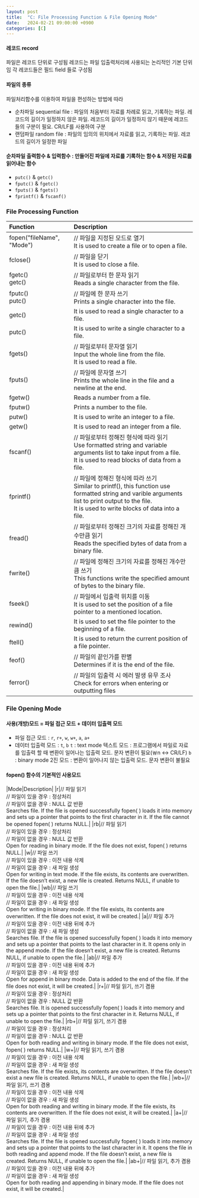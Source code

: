 ```yaml
---
layout: post
title:  "C: File Processing Function & File Opening Mode"
date:   2024-02-21 09:00:00 +0900
categories: [C]
---
```


#### 레코드 record 
파일은 레코드 단위로 구성됨
레코드는 파일 입출력처리에 사용되는 논리적인 기본 단위임
각 레코드들은 필드 field 들로 구성됨

#### 파일의 종류
파일처리함수를 이용하여 파일을 편성하는 방법에 따라
- 순차파일 sequential file : 파일의 처음부터 자료를 차례로 읽고, 기록하는 파일. 레코드의 길이가 일정하지 않은 파일. 레코드의 길이가 일정하지 않기 때문에 레코드들의 구분이 필요. CR/LF를 사용하여 구분
- 랜덤파일 random file : 파일의 임의의 위치에서 자료를 읽고, 기록하는 파일. 레코드의 길이가 일정한 파일

#### 순차파일 출력함수 & 입력함수 : 만들어진 파일에 자료를 기록하는 함수 & 저장된 자료를 읽어내는 함수
- `putc()` & `getc()`
- `fputc()` & `fgetc()`
- `fputs()` & `fgets()`
- `fprintf()` & `fscanf()`

### File Processing Function   
   
|Function|Description|
|:---|:---|
|fopen("fileName", "Mode")|// 파일을 지정된 모드로 열기<br />It is used to create a file or to open a file.|
|fclose()|// 파일을 닫기<br />It is used to close a file.|
|fgetc()<br />getc()|// 파일로부터 한 문자 읽기<br />Reads a single character from the file.|
|fputc()<br />putc()|// 파일에 한 문자 쓰기<br />Prints a single character into the file.|
|getc()|It is used to read a single character to a file.|
|putc()|It is used to write a single character to a file.|
|fgets()|// 파일로부터 문자열 읽기<br />Input the whole line from the file.<br />It is used to read a file.|
|fputs()|// 파일에 문자열 쓰기<br />Prints the whole line in the file and a newline at the end.|
|fgetw()|Reads a number from a file.|
|fputw()|Prints a number to the file.|
|putw()|It is used to write an integer to a file.|
|getw()|It is used to read an integer from a file.|
|fscanf()|// 파일로부터 정해진 형식에 따라 읽기<br />Use formatted string and variable arguments list to take input from a file.<br />It is used to read blocks of data from a file.|
|fprintf()|// 파일에 정해진 형식에 따라 쓰기<br />Similar to printf(), this function use formatted string and varible arguments list to print output to the file.<br />It is used to write blocks of data into a file.|
|fread()|// 파일로부터 정해진 크기의 자료를 정해진 개수만큼 읽기<br />Reads the specified bytes of data from a binary file.|
|fwrite()|// 파일에 정해진 크기의 자료를 정해진 개수만큼 쓰기<br />This functions write the specified amount of bytes to the binary file.|
|fseek()|// 파일에서 입출력 위치를 이동<br />It is used to set the position of a file pointer to a mentioned location.|
|rewind()|It is used to set the file pointer to the beginning of a file.|
|ftell()|It is used to return the current position of a file pointer.|
|feof()|// 파일의 끝인가를 판별<br />Determines if it is the end of the file.|
|ferror()|// 파일의 입출력 시 에러 발생 유무 조사<br />Check for errors when entering or outputting files|
   
### File Opening Mode   
   
#### 사용(개방)모드 = 파일 접근 모드 + 데이터 입출력 모드
- 파일 접근 모드 : `r`, `r+`, `w`, `w+`, `a`, `a+`
- 데이터 입출력 모드 : `t`, `b`
`t` : text mode 텍스트 모드 : 프로그램에서 파일로 자료를 입출력 할 때 변환이 일어나는 입출력 모드. 문자 변환이 필요(￦n <-> CR/LF)
`b` : binary mode 2진 모드 : 변환이 일어나지 않는 입출력 모드. 문자 변환이 불필요

#### fopen() 함수의 기본적인 사용모드 
|Mode|Description|
|r|// 파일 읽기<br />// 파일이 있을 경우 : 정상처리<br />// 파일이 없을 경우 : NULL 값 반환<br />Searches file. If the file is opened successfully fopen( ) loads it into memory and sets up a pointer that points to the first character in it. If the file cannot be opened fopen( ) returns NULL.|
|rb|// 파일 읽기<br />// 파일이 있을 경우 : 정상처리<br />// 파일이 없을 경우 : NULL 값 반환<br />Open for reading in binary mode. If the file does not exist, fopen( ) returns NULL.|
|w|// 파일 쓰기<br />// 파일이 있을 경우 : 이전 내용 삭제<br />// 파일이 없을 경우 : 새 파일 생성<br />Open for writing in text mode. If the file exists, its contents are overwritten. If the file doesn’t exist, a new file is created. Returns NULL, if unable to open the file.|
|wb|// 파일 쓰기<br />// 파일이 있을 경우 : 이전 내용 삭제<br />// 파일이 없을 경우 : 새 파일 생성<br />Open for writing in binary mode. If the file exists, its contents are overwritten. If the file does not exist, it will be created.|
|a|// 파일 추가<br />// 파일이 있을 경우 : 이전 내용 뒤에 추가<br />// 파일이 없을 경우 : 새 파일 생성<br />Searches file. If the file is opened successfully fopen( ) loads it into memory and sets up a pointer that points to the last character in it. It opens only in the append mode. If the file doesn’t exist, a new file is created. Returns NULL, if unable to open the file.|
|ab|// 파일 추가<br />// 파일이 있을 경우 : 이전 내용 뒤에 추가<br />// 파일이 없을 경우 : 새 파일 생성<br />Open for append in binary mode. Data is added to the end of the file. If the file does not exist, it will be created.|
|r+|// 파일 읽기, 쓰기 겸용<br />// 파일이 있을 경우 : 정상처리<br />// 파일이 없을 경우 : NULL 값 반환<br />Searches file. It is opened successfully fopen( ) loads it into memory and sets up a pointer that points to the first character in it. Returns NULL, if unable to open the file.|
|rb+|// 파일 읽기, 쓰기 겸용<br />// 파일이 있을 경우 : 정상처리<br />// 파일이 없을 경우 : NULL 값 반환<br />Open for both reading and writing in binary mode. If the file does not exist, fopen( ) returns NULL.|
|w+|// 파일 읽기, 쓰기 겸용<br />// 파일이 있을 경우 : 이전 내용 삭제<br />// 파일이 없을 경우 : 새 파일 생성<br />Searches file. If the file exists, its contents are overwritten. If the file doesn’t exist a new file is created. Returns NULL, if unable to open the file.|
|wb+|// 파일 읽기, 쓰기 겸용<br />// 파일이 있을 경우 : 이전 내용 삭제<br />// 파일이 없을 경우 : 새 파일 생성<br />Open for both reading and writing in binary mode. If the file exists, its contents are overwritten. If the file does not exist, it will be created.|
|a+|// 파일 읽기, 추가 겸용<br />// 파일이 있을 경우 : 이전 내용 뒤에 추가<br />// 파일이 없을 경우 : 새 파일 생성<br />Searches file. If the file is opened successfully fopen( ) loads it into memory and sets up a pointer that points to the last character in it. It opens the file in both reading and append mode. If the file doesn’t exist, a new file is created. Returns NULL, if unable to open the file.|
|ab+|// 파일 읽기, 추가 겸용<br />// 파일이 있을 경우 : 이전 내용 뒤에 추가<br />// 파일이 없을 경우 : 새 파일 생성<br />Open for both reading and appending in binary mode. If the file does not exist, it will be created.|
